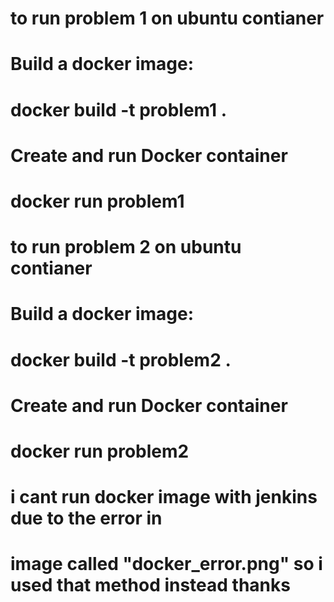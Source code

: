 # to run problem 1 on ubuntu contianer 
# Build a docker image:
# docker build -t problem1 .
# Create and run Docker container
# docker run  problem1
# to run problem 2 on ubuntu contianer 
# Build a docker image:
# docker build -t problem2 .
# Create and run Docker container
# docker run  problem2
# i cant run docker image with jenkins due to the error in 
# image called "docker_error.png" so i used that method instead thanks

